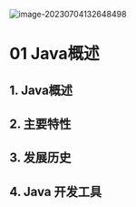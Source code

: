 ![image-20230704132648498](https://image.xiaoxiaofeng.site/blog/2023/07/04/xxf-20230704132648.png?xxfjava)

# 01 Java概述

## 1. Java概述

## 2. 主要特性

## 3. 发展历史

## 4. Java 开发工具